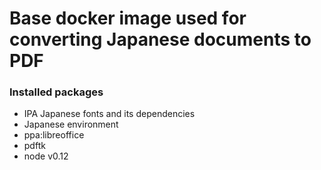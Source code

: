 # Base docker image used for converting Japanese documents to PDF

### Installed packages

- IPA Japanese fonts and its dependencies
- Japanese environment
- ppa:libreoffice
- pdftk
- node v0.12
